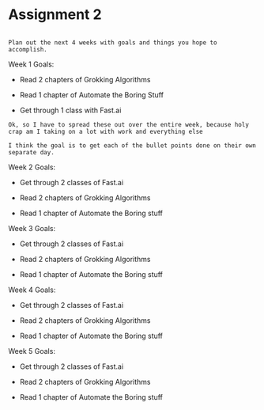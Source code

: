 # Assignment 2

```

Plan out the next 4 weeks with goals and things you hope to accomplish.

```


Week 1 Goals: 

* Read 2 chapters of Grokking Algorithms

* Read 1 chapter of Automate the Boring Stuff

* Get through 1 class with Fast.ai

```
Ok, so I have to spread these out over the entire week, because holy crap am I taking on a lot with work and everything else

I think the goal is to get each of the bullet points done on their own separate day.  
```

Week 2 Goals: 

* Get through 2 classes of Fast.ai

* Read 2 chapters of Grokking Algorithms

* Read 1 chapter of Automate the Boring stuff


Week 3 Goals: 

* Get through 2 classes of Fast.ai

* Read 2 chapters of Grokking Algorithms

* Read 1 chapter of Automate the Boring stuff

Week 4 Goals: 

* Get through 2 classes of Fast.ai

* Read 2 chapters of Grokking Algorithms

* Read 1 chapter of Automate the Boring stuff

Week 5 Goals: 

* Get through 2 classes of Fast.ai

* Read 2 chapters of Grokking Algorithms

* Read 1 chapter of Automate the Boring stuff